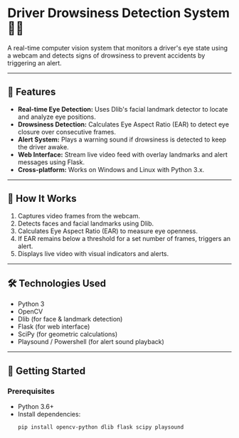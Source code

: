 # Driver Drowsiness Detection System 🚗😴

A real-time computer vision system that monitors a driver's eye state using a webcam and detects signs of drowsiness to prevent accidents by triggering an alert.

---

## 🌟 Features

- **Real-time Eye Detection:** Uses Dlib's facial landmark detector to locate and analyze eye positions.
- **Drowsiness Detection:** Calculates Eye Aspect Ratio (EAR) to detect eye closure over consecutive frames.
- **Alert System:** Plays a warning sound if drowsiness is detected to keep the driver awake.
- **Web Interface:** Stream live video feed with overlay landmarks and alert messages using Flask.
- **Cross-platform:** Works on Windows and Linux with Python 3.x.

---

## 🎯 How It Works

1. Captures video frames from the webcam.
2. Detects faces and facial landmarks using Dlib.
3. Calculates Eye Aspect Ratio (EAR) to measure eye openness.
4. If EAR remains below a threshold for a set number of frames, triggers an alert.
5. Displays live video with visual indicators and alerts.

---

## 🛠️ Technologies Used

- Python 3
- OpenCV
- Dlib (for face & landmark detection)
- Flask (for web interface)
- SciPy (for geometric calculations)
- Playsound / Powershell (for alert sound playback)

---

## 🚀 Getting Started

### Prerequisites

- Python 3.6+
- Install dependencies:
  ```bash
  pip install opencv-python dlib flask scipy playsound
